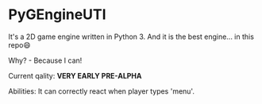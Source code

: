 # PyGEngineUTI
It's a 2D game engine written in Python 3. And it is the best engine... in this repo:smile:

Why? - Because I can! 

Current qality: **VERY EARLY PRE-ALPHA**

Abilities:
It can correctly react when player types 'menu'. 
